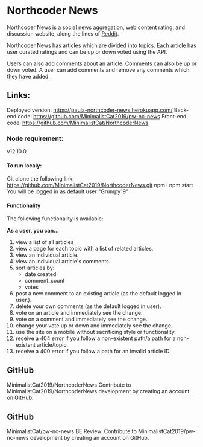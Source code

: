# Northcoder News
Northcoder News is a social news aggregation, web content rating, and discussion website, along the lines of [Reddit](https://www.reddit.com/).

Northcoder News has articles which are divided into topics. Each article has user curated ratings and can be up or down voted using the API. 

Users can also add comments about an article. Comments can also be up or down voted. A user can add comments and remove any comments which they have added.

## Links:
Deployed version: https://paula-northcoder-news.herokuapp.com/
Back-end code: https://github.com/MinimalistCat2019/pw-nc-news
Front-end code: https://github.com/MinimalistCat/NorthcoderNews

### Node requirement:
v12.10.0

#### To run localy:
Git clone the following link: https://github.com/MinimalistCat2019/NorthcoderNews.git
npm i
npm start
You will be logged in as default user "Grumpy19"

#### Functionality
The following functionality is available:

**As a user, you can...**
1. view a list of all articles
2. view a page for each topic with a list of related articles.
3. view an individual article.
4. view an individual article's comments.
5. sort articles by:
   - date created
   - comment_count
   - votes
6. post a new comment to an existing article (as the default logged in user.).
7. delete your own comments (as the default logged in user).
8. vote on an article and immediately see the change.
9. vote on a comment and immediately see the change.
10. change your vote up or down and immediately see the change.
11. use the site on a mobile without sacrificing style or functionality.
12. receive a 404 error if you follow a non-existent path/a path for a non-existent article/topic.
13. receive a 400 error if you follow a path for an invalid article ID.


## GitHub 
MinimalistCat2019/NorthcoderNews
Contribute to MinimalistCat2019/NorthcoderNews development by creating an account on GitHub.

## GitHub
MinimalistCat/pw-nc-news
BE Review. Contribute to MinimalistCat2019/pw-nc-news development by creating an account on GitHub.